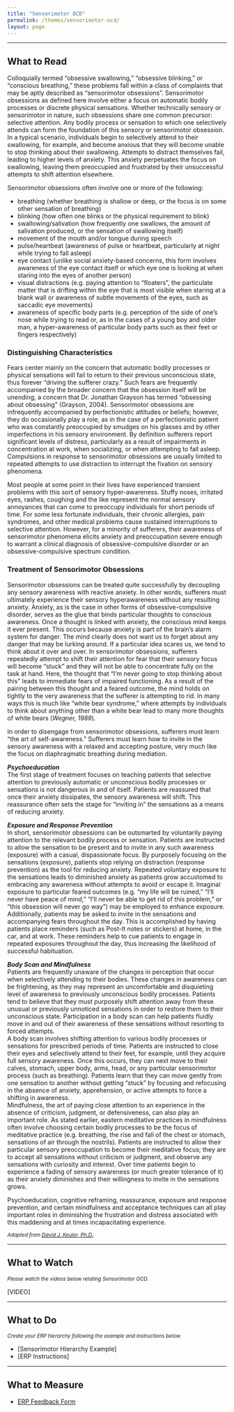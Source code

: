 ```yaml
---
title: "Sensorimotor OCD"
permalink: /themes/sensorimotor-ocd/
layout: page
---
```

- - - -

## What to Read
Colloquially termed “obsessive swallowing,” “obsessive blinking,” or “conscious breathing,” these problems fall within a class of complaints that may be aptly described as “sensorimotor obsessions”.  Sensorimotor obsessions as defined here involve either a focus on automatic bodily processes or discrete physical sensations.  Whether technically sensory or sensorimotor in nature, such obsessions share one common precursor: selective attention.  Any bodily process or sensation to which one selectively attends can form the foundation of this sensory or sensorimotor obsession.  In a typical scenario, individuals begin to selectively attend to their swallowing, for example, and become anxious that they will become unable to stop thinking about their swallowing.  Attempts to distract themselves fail, leading to higher levels of anxiety.  This anxiety perpetuates the focus on swallowing, leaving them preoccupied and frustrated by their unsuccessful attempts to shift attention elsewhere.

Sensorimotor obsessions often involve one or more of the following:
- breathing (whether breathing is shallow or deep, or the focus is on some other sensation of breathing)
- blinking (how often one blinks or the physical requirement to blink)
- swallowing/salivation (how frequently one swallows, the amount of salivation produced, or the sensation of swallowing itself)
- movement of the mouth and/or tongue during speech
- pulse/heartbeat (awareness of pulse or heartbeat, particularly at night while trying to fall asleep)
- eye contact (unlike social anxiety-based concerns, this form involves awareness of the eye contact itself or which eye one is looking at when staring into the eyes of another person)
- visual distractions (e.g. paying attention to “floaters”, the particulate matter that is drifting within the eye that is most visible when staring at a blank wall or awareness of subtle movements of the eyes, such as saccadic eye movements)
- awareness of specific body parts (e.g. perception of the side of one’s nose while trying to read or, as in the cases of a young boy and older man, a hyper-awareness of particular body parts such as their feet or fingers respectively)

### Distinguishing Characteristics
Fears center mainly on the concern that automatic bodily processes or physical sensations will fail to return to their previous unconscious state, thus forever “driving the sufferer crazy.”  Such fears are frequently accompanied by the broader concern that the obsession itself will be unending, a concern that Dr. Jonathan Grayson has termed “obsessing about obsessing” (Grayson, 2004).  Sensorimotor obsessions are infrequently accompanied by perfectionistic attitudes or beliefs; however, they do occasionally play a role, as in the case of a perfectionistic patient who was constantly preoccupied by smudges on his glasses and by other imperfections in his sensory environment.  By definition sufferers report significant levels of distress, particularly as a result of impairments in concentration at work, when socializing, or when attempting to fall asleep.  Compulsions in response to sensorimotor obsessions are usually limited to repeated attempts to use distraction to interrupt the fixation on sensory phenomena.

Most people at some point in their lives have experienced transient problems with this sort of sensory hyper-awareness.  Stuffy noses, irritated eyes, rashes, coughing and the like represent the normal sensory annoyances that can come to preoccupy individuals for short periods of time.  For some less fortunate individuals, their chronic allergies, pain syndromes, and other medical problems cause sustained interruptions to selective attention. However, for a minority of sufferers, their awareness of sensorimotor phenomena elicits anxiety and preoccupation severe enough to warrant a clinical diagnosis of obsessive-compulsive disorder or an obsessive-compulsive spectrum condition.

### Treatment of Sensorimotor Obsessions
Sensorimotor obsessions can be treated quite successfully by decoupling any sensory awareness with reactive anxiety.  In other words, sufferers must ultimately experience their sensory hyperawareness without any resulting anxiety.  Anxiety, as is the case in other forms of obsessive-compulsive disorder, serves as the glue that binds particular thoughts to conscious awareness.  Once a thought is linked with anxiety, the conscious mind keeps it ever present.  This occurs because anxiety is part of the brain’s alarm system for danger.  The mind clearly does not want us to forget about any danger that may be lurking around.  If a particular idea scares us, we tend to think about it over and over.  In sensorimotor obsessions, sufferers repeatedly attempt to shift their attention for fear that their sensory focus will become “stuck” and they will not be able to concentrate fully on the task at hand.  Here, the thought that “I’m never going to stop thinking about this” leads to immediate fears of impaired functioning.  As a result of the pairing between this thought and a feared outcome, the mind holds on tightly to the very awareness that the sufferer is attempting to rid.  In many ways this is much like “white bear syndrome,” where attempts by individuals to think about anything other than a white bear lead to many more thoughts of white bears (*Wegner, 1989*).

In order to disengage from sensorimotor obsessions, sufferers must learn “the art of self-awareness.”  Sufferers must learn how to invite in the sensory awareness with a relaxed and accepting posture, very much like the focus on diaphragmatic breathing during mediation.

***Psychoeducation***
<br/>The first stage of treatment focuses on teaching patients that selective attention to previously automatic or unconscious bodily processes or sensations is not dangerous in and of itself.  Patients are reassured that once their anxiety dissipates, the sensory awareness will shift.  This reassurance often sets the stage for “inviting in” the sensations as a means of reducing anxiety.

***Exposure and Response Prevention***
<br/>In short, sensorimotor obsessions can be outsmarted by voluntarily paying attention to the relevant bodily process or sensation.  Patients are instructed to allow the sensation to be present and to invite in any such awareness (exposure) with a casual, dispassionate focus.  By purposely focusing on the sensations (exposure), patients stop relying on distraction (response prevention) as the tool for reducing anxiety.  Repeated voluntary exposure to the sensations leads to diminished anxiety as patients grow accustomed to embracing any awareness without attempts to avoid or escape it.  Imaginal exposure to particular feared outcomes (e.g. “my life will be ruined,” “I’ll never have peace of mind,” “I’ll never be able to get rid of this problem,” or “this obsession will never go way”) may be employed to enhance exposure.  Additionally, patients may be asked to invite in the sensations and accompanying fears throughout the day.  This is accomplished by having patients place reminders (such as Post-It notes or stickers) at home, in the car, and at work.  These reminders help to cue patients to engage in repeated exposures throughout the day, thus increasing the likelihood of successful habituation.

***Body Scan and Mindfulness***
<br/>Patients are frequently unaware of the changes in perception that occur when selectively attending to their bodies.  These changes in awareness can be frightening, as they may represent an uncomfortable and disquieting level of awareness to previously unconscious bodily processes.  Patients tend to believe that they must purposely shift attention away from these unusual or previously unnoticed sensations in order to restore them to their unconscious state.  Participation in a body scan can help patients fluidly move in and out of their awareness of these sensations without resorting to forced attempts.
<br/>A body scan involves shifting attention to various bodily processes or sensations for prescribed periods of time.  Patients are instructed to close their eyes and selectively attend to their feet, for example, until they acquire full sensory awareness.  Once this occurs, they can next move to their calves, stomach, upper body, arms, head, or any particular sensorimotor process (such as breathing).  Patients learn that they can move gently from one sensation to another without getting “stuck” by focusing and refocusing in the absence of anxiety, apprehension, or active attempts to force a shifting in awareness.
<br/>Mindfulness, the art of paying close attention to an experience in the absence of criticism, judgment, or defensiveness, can also play an important role.  As stated earlier, eastern meditative practices in mindfulness often involve choosing certain bodily processes to be the focus of meditative practice (e.g. breathing, the rise and fall of the chest or stomach, sensations of air through the nostrils).  Patients are instructed to allow their particular sensory preoccupation to become their meditative focus; they are to accept all sensations without criticism or judgment, and observe any sensations with curiosity and interest.  Over time patients begin to experience a fading of sensory awareness (or much greater tolerance of it) as their anxiety diminishes and their willingness to invite in the sensations grows.

Psychoeducation, cognitive reframing, reassurance, exposure and response prevention, and certain mindfulness and acceptance techniques can all play important roles in diminishing the frustration and distress associated with this maddening and at times incapacitating experience.

<sup>*Adapted from <ins>[David J. Keuler, Ph.D.](https://iocdf.org/expert-opinions/when-automatic-bodily-processes-become-conscious-how-to-disengage-from-sensorimotor-obsessions/)</ins>.*</sup>

- - - -

## What to Watch
<sup>*Please watch the videos below relating Sensorimotor OCD.*</sup>

[VIDEO]

- - - -

## What to Do
<sup>*Create your ERP hierarchy following the example and instructions below.*</sup>

- [Sensorimotor Hierarchy Example]
- [ERP Instructions]

- - - -

## What to Measure
- <ins>[ERP Feedback Form]([https://drive.google.com/file/d/1sV7AfEHtfEZfz-0nEUezAMLIThgSHe9u/view?usp=sharing)</ins>

